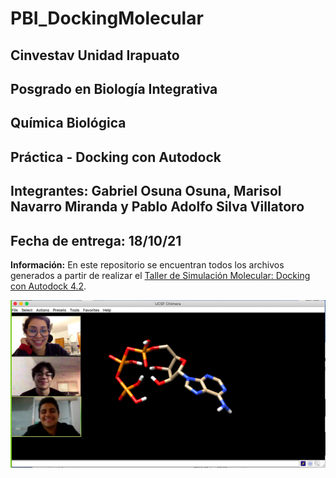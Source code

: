 # PBI_DockingMolecular

## Cinvestav Unidad Irapuato
## Posgrado en Biología Integrativa
## Química Biológica
## Práctica - Docking con Autodock
## Integrantes: Gabriel Osuna Osuna, Marisol Navarro Miranda y Pablo Adolfo Silva Villatoro
## Fecha de entrega: 18/10/21

**Información:** En este repositorio se encuentran todos los archivos generados a partir de realizar el [Taller de Simulación Molecular: Docking con Autodock 4.2](https://jriccil.github.io/Taller_Simulacion_Molecular/docking_con_adt4.html).

![alt text](https://github.com/solnavss/PBI_DockingMolecular/blob/main/imgs/img3.png)
